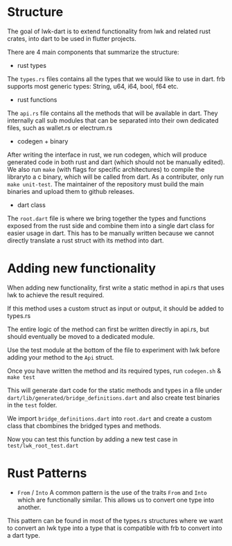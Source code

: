 # Structure

The goal of lwk-dart is to extend functionality from lwk and related rust crates, into dart to be used in flutter projects.

There are 4 main components that summarize the structure:

- rust types

The `types.rs` files contains all the types that we would like to use in dart. frb supports most generic types: String, u64, i64, bool, f64 etc.

- rust functions

The `api.rs` file contains all the methods that will be available in dart. They internally call sub modules that can be separated into their own dedicated files, such as wallet.rs or electrum.rs

- codegen + binary 

After writing the interface in rust, we run codegen, which will produce generated code in both rust and dart (which should not be manually edited). We also run `make` (with flags for specific architectures) to compile the libraryto a c binary, which will be called from dart. As a contributer, only run `make unit-test`. The maintainer of the repository must build the main binaries and upload them to github releases.

- dart class

The `root.dart` file is where we bring together the types and functions exposed from the rust side and combine them into a single dart class for easier usage in dart. 
This has to be manually written because we cannot directly translate a rust struct with its method into dart.


# Adding new functionality

When adding new functionality, first write a static method in api.rs that uses lwk to achieve the result required.

If this method uses a custom struct as input or output, it should be added to types.rs

The entire logic of the method can first be written directly in api.rs, but should eventually be moved to a dedicated module. 

Use the test module at the bottom of the file to experiment with lwk before adding your method to the `Api` struct.

Once you have written the method and its required types, run `codegen.sh` & `make test`

This will generate dart code for the static methods and types in a file under `dart/lib/generated/bridge_definitions.dart` and also create test binaries in the `test` folder.

We import `bridge_definitions.dart` into `root.dart` and create a custom class that cbombines the bridged types and methods.

Now you can test this function by adding a new test case in `test/lwk_root_test.dart`


# Rust Patterns

- `From` / `Into` 
A common pattern is the use of the traits `From` and `Into` which are functionally similar. This allows us to convert one type into another. 

This pattern can be found in most of the types.rs structures where we want to convert an lwk type into a type that is compatible with frb to convert into a dart type.
